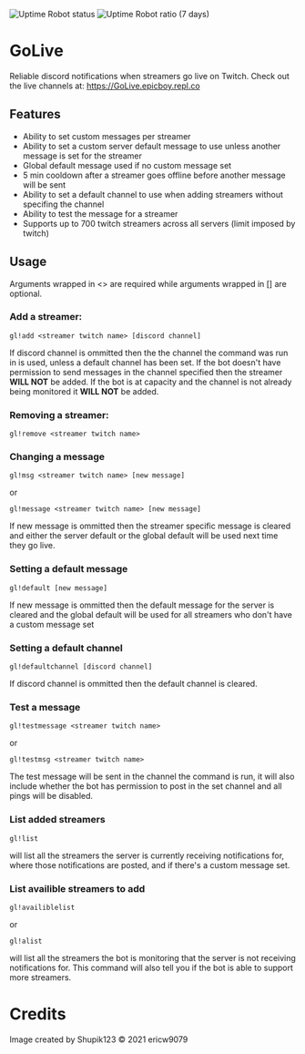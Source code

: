 ![Uptime Robot status](https://img.shields.io/uptimerobot/status/m787508336-8d648545636207f0f17a2496) ![Uptime Robot ratio (7 days)](https://img.shields.io/uptimerobot/ratio/7/m787508336-8d648545636207f0f17a2496)
# GoLive
Reliable discord notifications when streamers go live on Twitch.
Check out the live channels at: https://GoLive.epicboy.repl.co
## Features
* Ability to set custom messages per streamer
* Ability to set a custom server default message to use unless another message is set for the streamer
* Global default message used if no custom message set
* 5 min cooldown after a streamer goes offline before another message will be sent
* Ability to set a default channel to use when adding streamers without specifing the channel
* Ability to test the message for a streamer
* Supports up to 700 twitch streamers across all servers (limit imposed by twitch)

## Usage
Arguments wrapped in <> are required while arguments wrapped in [] are optional.

### Add a streamer:
```
gl!add <streamer twitch name> [discord channel]
```
If discord channel is ommitted then the the channel the command was run in is used, unless a default channel has been set.
If the bot doesn't have permission to send messages in the channel specified then the streamer **WILL NOT** be added.
If the bot is at capacity and the channel is not already being monitored it **WILL NOT** be added.

### Removing a streamer:
```
gl!remove <streamer twitch name>
```

### Changing a message
```
gl!msg <streamer twitch name> [new message]
```
or
```
gl!message <streamer twitch name> [new message]
```
If new message is ommitted then the streamer specific message is cleared and either the server default or the global default will be used next time they go live.

### Setting a default message
```
gl!default [new message]
```
If new message is ommitted then the default message for the server is cleared and the global default will be used for all streamers who don't have a custom message set

### Setting a default channel
```
gl!defaultchannel [discord channel]
```
If discord channel is ommitted then the default channel is cleared.

### Test a message
```
gl!testmessage <streamer twitch name>
```
or
```
gl!testmsg <streamer twitch name>
```
The test message will be sent in the channel the command is run, it will also include whether the bot has permission to post in the set channel and all pings will be disabled.

### List added streamers
```
gl!list
```
will list all the streamers the server is currently receiving notifications for, where those notifications are posted, and if there's a custom message set.

### List availible streamers to add
```
gl!availiblelist
```
or
```
gl!alist
```
will list all the streamers the bot is monitoring that the server is not receiving notifications for. This command will also tell you if the bot is able to support more streamers.

# Credits
Image created by Shupik123
© 2021 ericw9079
